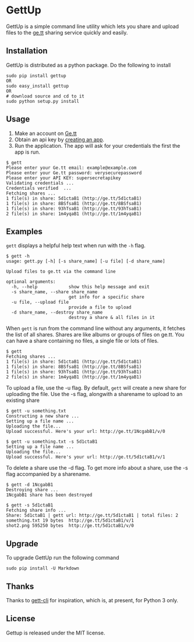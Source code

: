 GettUp
======

GettUp is a simple command line utility which lets you share and upload files to the [ge.tt](http://ge.tt) sharing service quickly and easily.

## Installation 
GettUp is distributed as a python package. Do the following to install

``` 
sudo pip install gettup
OR 
sudo easy_install gettup
OR
# download source and cd to it
sudo python setup.py install
```

## Usage
1. Make an account on [Ge.tt](http://ge.tt)
2. Obtain an api key by [creating an app](http://ge.tt/developers/create).
3. Run the application. The app will ask for your credentials the first the app is run. 

```
$ gett
Please enter your Ge.tt email: example@example.com
Please enter your Ge.tt password: verysecurepassword
Please enter your API KEY: supersecretapikey
Validating credentials ...
Credentials verified  ...
Fetching shares ...
1 file(s) in share: 5d1ctaB1 (http://ge.tt/5d1ctaB1)
1 file(s) in share: 8BSfsaB1 (http://ge.tt/8BSfsaB1)
1 file(s) in share: 93hTsaB1 (http://ge.tt/93hTsaB1)
2 file(s) in share: 1m4yqaB1 (http://ge.tt/1m4yqaB1)
```

## Examples
`gett` displays a helpful help text when run with the `-h` flag.
``` 
$ gett -h
usage: gett.py [-h] [-s share_name] [-u file] [-d share_name]

Upload files to ge.tt via the command line

optional arguments:
  -h, --help            show this help message and exit
  -s share_name, --share share_name
                        get info for a specific share
  -u file, --upload file
                        provide a file to upload
  -d share_name, --destroy share_name
                        destroy a share & all files in it
```

When `gett` is run from the command line without any arguments, it fetches the list of all shares. Shares are like albums or groups of files on ge.tt. You can have a share containing no files, a single file or lots of files.

```
$ gett
Fetching shares ...
1 file(s) in share: 5d1ctaB1 (http://ge.tt/5d1ctaB1)
1 file(s) in share: 8BSfsaB1 (http://ge.tt/8BSfsaB1)
1 file(s) in share: 93hTsaB1 (http://ge.tt/93hTsaB1)
2 file(s) in share: 1m4yqaB1 (http://ge.tt/1m4yqaB1)
```

To upload a file, use the -u flag. By default, `gett` will create a new share for uploading the file. Use the -s flag, alongwith a sharename to upload to an existing share
```
$ gett -u something.txt
Constructing a new share ...
Setting up a file name ...
Uploading the file...
Upload successful. Here's your url: http://ge.tt/1NcgabB1/v/0

$ gett -u something.txt -s 5d1ctaB1
Setting up a file name ...
Uploading the file...
Upload successful. Here's your url: http://ge.tt/5d1ctaB1/v/1
```

To delete a share use the -d flag. To get more info about a share, use the -s flag accompanied by a sharename.
```
$ gett -d 1NcgabB1
Destroying share ...
1NcgabB1 share has been destroyed

$ gett -s 5d1ctaB1
Fetching share info ...
Share: 5d1ctaB1 | gett url: http://ge.tt/5d1ctaB1 | total files: 2
something.txt 19 bytes  http://ge.tt/5d1ctaB1/v/1
shot2.png 595250 bytes  http://ge.tt/5d1ctaB1/v/0
```

## Upgrade
To upgrade GettUp run the following command
```
sudo pip install -U Markdown
```

## Thanks 
Thanks to [gett-cli](https://bitbucket.org/mickael9/gett-cli) for inspiration, which is, at present, for Python 3 only.

## License
Gettup is released under the MIT license.
